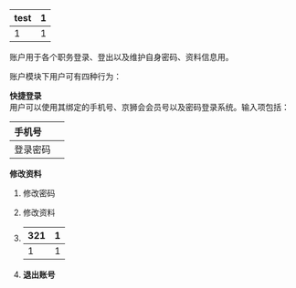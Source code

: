 | test | 1 |
| :--- | :--- |
| 1 | 1 |

账户用于各个职务登录、登出以及维护自身密码、资料信息用。

账户模块下用户可有四种行为：

**快捷登录**  
用户可以使用其绑定的手机号、京狮会会员号以及密码登录系统。输入项包括：

| 手机号 |  |
| :--- | :--- |
| 登录密码 |  |

**修改资料**

1. 修改密码

2. 修改资料

3. | 321 | 1 |
   | :--- | :--- |
   | 1 | 1 |

1. **退出账号**



